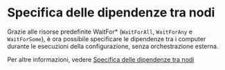 # Specifica delle dipendenze tra nodi

Grazie alle risorse predefinite WaitFor\* (`WaitForAll`, `WaitForAny` e `WaitForSome`), è ora possibile specificare le dipendenze tra i computer durante le esecuzioni della configurazione, senza orchestrazione esterna. 

Per altre informazioni, vedere [Specifica delle dipendenze tra nodi](../dsc/crossNodeDependencies.md)

<!--HONumber=Jun16_HO4-->



